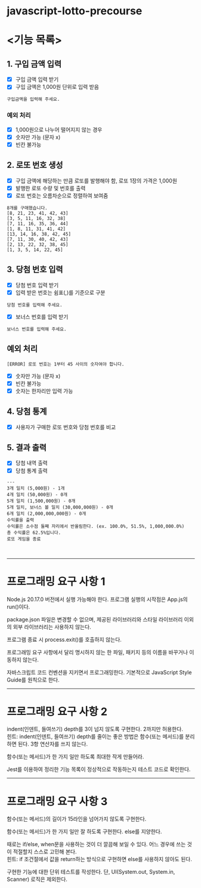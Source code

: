 # javascript-lotto-precourse
# <기능 목록>
## **1. 구입 금액 입력**
- [x] 구입 금액 입력 받기
- [x] 구입 금액은 1,000원 단위로 입력 받음

```
구입금액을 입력해 주세요.
```

### **예외 처리**
- [x] 1,000원으로 나누어 떨어지지 않는 경우
- [x] 숫자만 가능 (문자 x)
- [x] 빈칸 불가능

## **2. 로또 번호 생성**
- [x] 구입 금액에 해당하는 만큼 로또를 발행해야 함, 로또 1장의 가격은 1,000원
- [x] 발행한 로또 수량 및 번호를 출력
- [x] 로또 번호는 오름차순으로 정렬하여 보여줌 

```
8개를 구매했습니다.
[8, 21, 23, 41, 42, 43] 
[3, 5, 11, 16, 32, 38] 
[7, 11, 16, 35, 36, 44] 
[1, 8, 11, 31, 41, 42] 
[13, 14, 16, 38, 42, 45] 
[7, 11, 30, 40, 42, 43] 
[2, 13, 22, 32, 38, 45] 
[1, 3, 5, 14, 22, 45]
```

## **3. 당첨 번호 입력**
- [x] 당첨 번호 입력 받기
- [x] 입력 받은 번호는 쉼표(,)를 기준으로 구분

```
당첨 번호를 입력해 주세요.
```   
- [x] 보너스 번호를 입력 받기

```
보너스 번호를 입력해 주세요.
```

## **예외 처리**
```
[ERROR] 로또 번호는 1부터 45 사이의 숫자여야 합니다.
```
- [x] 숫자만 가능 (문자 x)
- [x] 빈칸 불가능
- [x] 숫자는 한자리만 입력 가능

## 4. **당첨 통계**
- [x] 사용자가 구매한 로또 번호와 당첨 번호를 비교

## 5. **결과 출력**
- [x] 당첨 내역 출력
- [x] 당첨 통계 출력
```
---
3개 일치 (5,000원) - 1개
4개 일치 (50,000원) - 0개
5개 일치 (1,500,000원) - 0개
5개 일치, 보너스 볼 일치 (30,000,000원) - 0개
6개 일치 (2,000,000,000원) - 0개
수익률을 출력
수익률은 소수점 둘째 자리에서 반올림한다. (ex. 100.0%, 51.5%, 1,000,000.0%)
총 수익률은 62.5%입니다.
로또 게임을 종료
```

<br/>

----
# **프로그래밍 요구 사항 1**
Node.js 20.17.0 버전에서 실행 가능해야 한다.
프로그램 실행의 시작점은 App.js의 run()이다.

package.json 파일은 변경할 수 없으며, 제공된 라이브러리와 스타일 라이브러리 이외의 외부 라이브러리는 사용하지 않는다.

프로그램 종료 시 process.exit()를 호출하지 않는다.

프로그래밍 요구 사항에서 달리 명시하지 않는 한 파일, 패키지 등의 이름을 바꾸거나 이동하지 않는다.

자바스크립트 코드 컨벤션을 지키면서 프로그래밍한다.
기본적으로 JavaScript Style Guide를 원칙으로 한다.

---
# **프로그래밍 요구 사항 2**
indent(인덴트, 들여쓰기) depth를 3이 넘지 않도록 구현한다. 2까지만 허용한다.   
힌트: indent(인덴트, 들여쓰기) depth를 줄이는 좋은 방법은 함수(또는 메서드)를 분리하면 된다.
3항 연산자를 쓰지 않는다.

함수(또는 메서드)가 한 가지 일만 하도록 최대한 작게 만들어라.

Jest를 이용하여 정리한 기능 목록이 정상적으로 작동하는지 테스트 코드로 확인한다.

---
# **프로그래밍 요구 사항 3**
함수(또는 메서드)의 길이가 15라인을 넘어가지 않도록 구현한다.

함수(또는 메서드)가 한 가지 일만 잘 하도록 구현한다.
else를 지양한다.

때로는 if/else, when문을 사용하는 것이 더 깔끔해 보일 수 있다. 어느 경우에 쓰는 것이 적절할지 스스로 고민해 본다.   
힌트: if 조건절에서 값을 return하는 방식으로 구현하면 else를 사용하지 않아도 된다.

구현한 기능에 대한 단위 테스트를 작성한다. 단, UI(System.out, System.in, Scanner) 로직은 제외한다.

